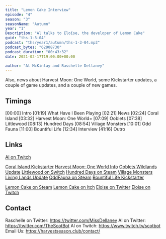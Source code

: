 ```yaml
---
title: "Lemon Cake Interview"
episode: "4"
season: "3"
seasonName: "Autumn"
year: "1"
Description: "Al talks to Éloïse, the developer of Lemon Cake"
guid: "ths-1-3-04"
podcast: "ths/year1/autumn/ths-1-3-04.mp3"
podcast_bytes: "62908730"
podcast_duration: "00:43:32"
date: 2021-02-17T19:00:00+00:00

author: "Al McKinlay and Raschelle Dellaney"
---
```


Also, news about Harvest Moon: One World, some Kickstarter updates, a couple of game updates, and a couple of new games.

## Timings

[00:00] Intro
[01:19] What Have I Been Playing
[02:21] News
[02:24] Coral Island
[03:32] Harvest Moon: One World=
[07:09] Ooblets
[07:38] Littlewood
[08:13] Hundred Days
[08:54] Village Monsters
[10:01] Odd Fauna
[11:00] Bountiful Life
[12:34] Interview
[41:16] Outro

## Links

[Al on Twitch](https://www.twitch.tv/scotbot)

[Coral Island Kickstarter](https://www.kickstarter.com/projects/coralisland/coral-island-reimagining-the-farm-sim-game)
[Harvest Moon: One World Info](https://www.cinelinx.com/news/culture/harvest-moon-one-world-takes-familiar-gameplay-to-new-places-preview/)
[Ooblets Wildlands Update](https://twitter.com/ooblets/status/1356965674933833729)
[Littlewood on Switch](https://twitter.com/SeanYoungSG/status/1357426822481387523)
[Hundred Days on Steam](https://store.steampowered.com/app/1042380/Hundred_Days__Winemaking_Simulator/)
[Village Monsters Living Lands Update](https://twitter.com/VillageMonsters/status/1359939006495096836)
[OddFauna on Steam](https://store.steampowered.com/app/1525290/OddFauna__Secret_of_the_Terrabeast/)
[Bountiful Life Kickstarter](https://www.kickstarter.com/projects/alcinousstudios/bountifullife)

[Lemon Cake on Steam](https://store.steampowered.com/app/1338330/Lemon_Cake/)
[Lemon Cake on Itch](https://eloisegames.itch.io/lemoncake)
[Eloise on Twitter](https://twitter.com/EloiseGameDev)
[Eloise on Twitch](https://www.twitch.tv/eloisegamedev)

## Contact

Raschelle on Twitter: https://twitter.com/MissDellaney
Al on Twitter: https://twitter.com/TheScotBot
Al on Twitch: https://www.twitch.tv/scotbot
Email Us: https://harvestseason.club/contact/
